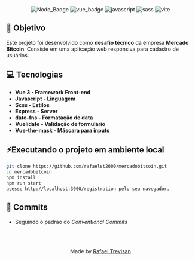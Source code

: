 <div align="center">
  
&nbsp;

![Node_Badge][node_version_badge] ![vue_badge][vue_badge] ![javascript][javascript] ![sass][sass] ![vite][vite]

</div>

## **:rocket: Objetivo**

Este projeto foi desenvolvido como **desafio técnico** da empresa **Mercado Bitcoin**. Consiste em uma aplicação web responsiva para cadastro de usuários.

## **:computer: Tecnologias**

- **Vue 3 - Framework Front-end**
- **Javascript - Linguagem**
- **Scss - Estilos**
- **Express - Server**
- **date-fns - Formatação de data**
- **Vuelidate - Validação de formulário**
- **Vue-the-mask - Máscara para inputs**

## **⚡Executando o projeto em ambiente local**

```sh
git clone https://github.com/rafaelst2000/mercadobitcoin.git
cd mercadobitcoin
npm install
npm run start
acesse http://localhost:3000/registration pelo seu navegador.
```

## **📩 Commits**

- Seguindo o padrão do _Conventional Commits_

<br /> <br />
<div align="center">
  Made by <a href="https://www.linkedin.com/in/rafaelst2000/" target="_blank">Rafael Trevisan</a>
</div>

<!-- Badges -->

[node_version_badge]: https://img.shields.io/badge/Node-20.14.0-green
[vue_badge]: https://img.shields.io/badge/Web-Vue3-green
[javascript]: https://img.shields.io/badge/JS-Javascript-yellow
[sass]: https://img.shields.io/badge/CSS-SCSS-pink
[vite]: https://img.shields.io/badge/Vite-5.2.8-purple
